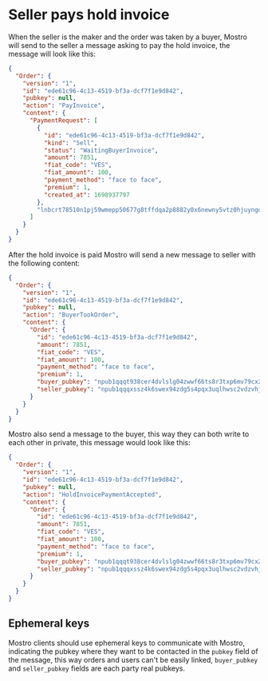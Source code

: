 # Seller pays hold invoice

When the seller is the maker and the order was taken by a buyer, Mostro will send to the seller a message asking to pay the hold invoice, the message will look like this:

```json
{
  "Order": {
    "version": "1",
    "id": "ede61c96-4c13-4519-bf3a-dcf7f1e9d842",
    "pubkey": null,
    "action": "PayInvoice",
    "content": {
      "PaymentRequest": [
        {
          "id": "ede61c96-4c13-4519-bf3a-dcf7f1e9d842",
          "kind": "Sell",
          "status": "WaitingBuyerInvoice",
          "amount": 7851,
          "fiat_code": "VES",
          "fiat_amount": 100,
          "payment_method": "face to face",
          "premium": 1,
          "created_at": 1698937797
        },
        "lnbcrt78510n1pj59wmepp50677g8tffdqa2p8882y0x6newny5vtz0hjuyngdwv226nanv4uzsdqqcqzzsxqyz5vqsp5skn973360gp4yhlpmefwvul5hs58lkkl3u3ujvt57elmp4zugp4q9qyyssqw4nzlr72w28k4waycf27qvgzc9sp79sqlw83j56txltz4va44j7jda23ydcujj9y5k6k0rn5ms84w8wmcmcyk5g3mhpqepf7envhdccp72nz6e"
      ]
    }
  }
}
```

After the hold invoice is paid Mostro will send a new message to seller with the following content:

```json
{
  "Order": {
    "version": "1",
    "id": "ede61c96-4c13-4519-bf3a-dcf7f1e9d842",
    "pubkey": null,
    "action": "BuyerTookOrder",
    "content": {
      "Order": {
        "id": "ede61c96-4c13-4519-bf3a-dcf7f1e9d842",
        "amount": 7851,
        "fiat_code": "VES",
        "fiat_amount": 100,
        "payment_method": "face to face",
        "premium": 1,
        "buyer_pubkey": "npub1qqqt938cer4dvlslg04zwwf66ts8r3txp6mv79cx2498pyuqx8uq0c7qkj",
        "seller_pubkey": "npub1qqqxssz4k6swex94zdg5s4pqx3uqlhwsc2vdzvhjvzk33pcypkhqe9aeq2"
      }
    }
  }
}
```

Mostro also send a message to the buyer, this way they can both write to each other in private, this message would look like this:

```json
{
  "Order": {
    "version": "1",
    "id": "ede61c96-4c13-4519-bf3a-dcf7f1e9d842",
    "pubkey": null,
    "action": "HoldInvoicePaymentAccepted",
    "content": {
      "Order": {
        "id": "ede61c96-4c13-4519-bf3a-dcf7f1e9d842",
        "amount": 7851,
        "fiat_code": "VES",
        "fiat_amount": 100,
        "payment_method": "face to face",
        "premium": 1,
        "buyer_pubkey": "npub1qqqt938cer4dvlslg04zwwf66ts8r3txp6mv79cx2498pyuqx8uq0c7qkj",
        "seller_pubkey": "npub1qqqxssz4k6swex94zdg5s4pqx3uqlhwsc2vdzvhjvzk33pcypkhqe9aeq2"
      }
    }
  }
}
```

## Ephemeral keys

Mostro clients should use ephemeral keys to communicate with Mostro, indicating the pubkey where they want to be contacted in the `pubkey` field of the message, this way orders and users can't be easily linked, `buyer_pubkey` and `seller_pubkey` fields are each party real pubkeys.
